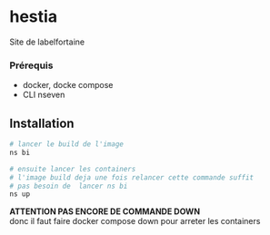 # hestia

Site de labelfortaine

### Prérequis

- docker, docke compose
- CLI nseven

## Installation

```bash
# lancer le build de l'image
ns bi

# ensuite lancer les containers
# l'image build deja une fois relancer cette commande suffit
# pas besoin de  lancer ns bi
ns up
```

**ATTENTION PAS ENCORE DE COMMANDE DOWN**  
donc il faut faire docker compose down pour arreter les containers  
